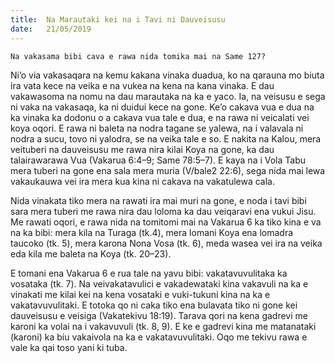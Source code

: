 ```yaml
---
title:  Na Marautaki kei na i Tavi ni Dauveisusu
date:   21/05/2019
---
```


`Na vakasama bibi cava e rawa nida tomika mai na Same 127?`

Ni’o via vakasaqara na kemu kakana vinaka duadua, ko na qarauna mo biuta ira vata kece na veika e na vukea na kena na kana vinaka. E dau vakawasoma na nomu na dau marautaka na ka e yaco. Ia, na veisusu e sega ni vaka na vakasaqa, ka ni duidui kece na gone. Ke’o cakava vua e dua na ka vinaka ka dodonu o a cakava vua tale e dua, e na rawa ni veicalati vei koya oqori. E rawa ni baleta na nodra tagane se yalewa, na i valavala ni nodra a sucu, tovo ni yalodra, se na veika tale e so. E nakita na Kalou, mera veituberi na dauveisusu me rawa nira kilai Koya na gone, ka dau talairawarawa Vua (Vakarua 6:4–9; Same 78:5–7). E kaya na i Vola Tabu mera tuberi na gone ena sala mera muria (V/bale2 22:6), sega nida mai lewa vakaukauwa vei ira mera kua kina ni cakava na vakatulewa cala.

Nida vinakata tiko mera na rawati ira mai muri na gone, e noda i tavi bibi sara mera tuberi me rawa nira dau loloma ka dau veiqaravi ena vukui Jisu. Me rawati oqori, e rawa nida na tomitomi mai na Vakarua 6 ka tiko kina e va na ka bibi: mera kila na Turaga (tk.4), mera lomani Koya ena lomadra taucoko (tk. 5), mera karona Nona Vosa (tk. 6), meda wasea vei ira na veika eda kila me baleta na Koya (tk. 20–23).

E tomani ena Vakarua 6 e rua tale na yavu bibi: vakatavuvulitaka ka vosataka (tk. 7). Na veivakatavulici e vakadewataki kina vakavuli na ka e vinakati me kilai kei na kena vosataki e vuki-tukuni kina na ka e vakatavuvulitaki. E totoka qo ni caka tiko ena bulavata tiko ni gone kei dauveisusu e veisiga (Vakatekivu 18:19). Tarava qori na kena gadrevi me karoni ka volai na i vakavuvuli (tk. 8, 9). E ke e gadrevi kina me matanataki (karoni) ka biu vakaivola na ka e vakatavuvulitaki. Oqo me tekivu rawa e vale ka qai toso yani ki tuba.